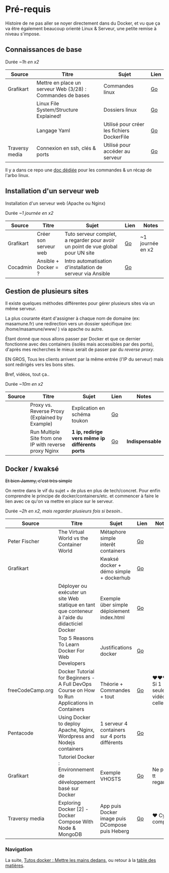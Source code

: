 # Pré-requis

Histoire de ne pas aller se noyer directement dans du Docker, et vu que ça va être également beaucoup orienté Linux & Serveur, une petite remise à niveau s'impose.


## Connaissances de base

Durée _~1h en x2_

| Source | Titre | Sujet | Lien |
|-----------|------------------------------------------------------------|------------------|---------------------------------------------|
| Grafikart | Mettre en place un serveur Web (3/28) : Commandes de bases | Commandes linux | [Go](https://www.youtube.com/watch?v=OekaaLmwttc) |
|  | Linux File System/Structure Explained! | Dossiers linux | [Go](https://www.youtube.com/watch?v=HbgzrKJvDRw) |
|  | Langage Yaml | Utilisé pour créer les fichiers DockerFile | [Go](https://www.youtube.com/watch?v=cdLNKUoMc6c) |
| Traversy media | Connexion en ssh, clés & ports | Utilisé pour accéder au serveur | [Go](https://www.youtube.com/watch?v=hQWRp-FdTpc) |


Il y a dans ce repo une [doc dédiée](/docs/06-Commandes.md) pour les commandes & un récap de l'arbo linux.


## Installation d'un serveur web

Installation d'un serveur web (Apache ou Nginx)

Durée _~1 journée en x2_

| Source | Titre | Sujet | Lien | Notes |
|-----------|-----------------------|---------------------------------------------------------------------------------|-----------------------------------------------------------------------------------------------------|------------------|
| Grafikart | Créer son serveur web | Tuto serveur complet, a regarder pour avoir un point de vue global pour UN site | [Go](https://www.grafikart.fr/tutoriels/nginx-692) | ~1 journée en x2 |
| Cocadmin | Ansible + Docker = ? | Intro automatisation d'installation de serveur via Ansible | [Go](https://www.youtube.com/watch?v=yqLPUOsy-8M) |  |


## Gestion de plusieurs sites

Il existe quelques méthodes différentes pour gérer plusieurs sites via un même serveur.

La plus courante étant d'assigner à chaque nom de domaine (ex: masamune.fr) une redirection vers un dossier spécifique (ex: /home/masamune/www/ ) via apache ou autre.

Étant donné que nous allons passer par Docker et que ce dernier fonctionne avec des containers (isolés mais accessibles par des ports), d'après mes recherches le mieux serait de passer par du _reverse proxy_.

EN GROS, Tous les clients arrivent par la même entrée (l'IP du serveur) mais sont redirigés vers les bons sites.

Bref, vidéos, tout ça..

Durée _~10m en x2_

| Source | Titre | Sujet | Lien | Notes |
|--------|--------------------------------------------------------|--------------------------------------------------|---------------------------------------------|-------------------|
|  | Proxy vs. Reverse Proxy (Explained by Example) | Explication en schéma toukon | [Go](https://youtu.be/ozhe__GdWC8?t=299) |  |
|  | Run Multiple Site from one IP with reverse proxy Nginx | **1 ip, redirige vers même ip différents ports** | [Go](https://www.youtube.com/watch?v=x1fnOJsX6wE) | **Indispensable** |


## Docker / kwaksé

~~Et bien Jammy, c'est très simple~~

On rentre dans le vif du sujet + de plus en plus de tech/concret. Pour enfin comprendre le principe de docker/containers/etc. et commencer à faire le lien avec ce qu'on va mettre en place sur le serveur.

Durée _~2h en x2, mais regarder plusieurs fois si besoin.._


| Source | Titre | Sujet | Lien | Notes |
|------------------|------------------------------------------------------------------------------------------------|-------------------------------------------------|---------------------------------------------|-----------------------------|
| Peter Fischer | The Virtual World vs the Container World | Métaphore simple interêt containers | [Go](https://youtu.be/LQWzAkD_zvM?t=8) |  |
| Grafikart |  | Kwaksé docker + démo simple + dockerhub | [Go](https://www.youtube.com/watch?v=XgKOC6X8W28) |  |
|  | Déployer ou exécuter un site Web statique en tant que conteneur à l'aide du didacticiel Docker | Exemple über simple déploiement index.html | [Go](https://www.youtube.com/watch?v=4PvlcTtaAhw) |  |
|  | Top 5 Reasons To Learn Docker For Web Developers | Justifications docker | [Go](https://www.youtube.com/watch?v=sNTn_ZtRSS8) |  |
| freeCodeCamp.org | Docker Tutorial for Beginners - A Full DevOps Course on How to Run Applications in Containers | Théorie + Commandes + tout | [Go](https://youtu.be/fqMOX6JJhGo) | ♥♥♥ Si 1 seule vidéo, celle la |
| Pentacode | Using Docker to deploy Apache, Nginx, Wordpress and Nodejs containers | 1 serveur 4 containers sur 4 ports différents | [Go](https://youtu.be/1OLyXJJPBSA?t=137) |  |
| Grafikart | Tutoriel Docker : Environnement de développement basé sur Docker | Exemple VHOSTS | [Go](https://youtu.be/F9R1EOaA7EA?t=1577) | Ne pas tt regarder |
| Traversy media | Exploring Docker [2] - Docker Compose With Node & MongoDB | App puis Docker image puis DCompose puis Heberg | [Go](https://www.youtube.com/watch?v=hP77Rua1E0c) | ♥ Cycle complet |


### Navigation

La suite, [Tutos docker : Mettre les mains dedans](/docs/04-Tutoriel-Docker.md), ou retour à la [table des matières](https://github.com/youpiwaza/notes-serveur).